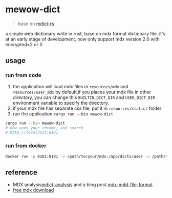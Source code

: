 # mewow-dict
> base on [mdict-rs](https://github.com/zhimoe/mdict-rs) 

a simple web dictionary write in rust, base on mdx format dictionary file.
it's at an early stage of development, now only support mdx version 2.0 with encrypted=2 or 0

## usage
### run from code

1. the application will load mdx files in `resources/mdx` and `resources/user_mdx` by default,if you places your mdx file 
in other directory, you can change this `BUILTIN_DICT_DIR` and `USER_DICT_DIR` environment variable to specify the directory.
2. if your mdx file has separate css file, put it in `resources/static/` folder
3. run the application `cargo run --bin mewow-dict`

```bash
cargo run --bin mewow-dict
# now open your chrome, and search
# http://localhost:8181
``` 
### run from docker
```bash
docker run -p 8181:8181 -v /path/to/your/mdx:/app/dicts/user -v /path/to/your/static:/app/static czyt/mewow-dict:latest
```


## reference

+ MDX analysis[mdict-analysis](https://bitbucket.org/xwang/mdict-analysis/src/master/)
and a blog post [mdx-mdd-file-format](http://einverne.github.io/post/2018/08/mdx-mdd-file-format.html)
+ [free mdx download](https://mdict.org)
